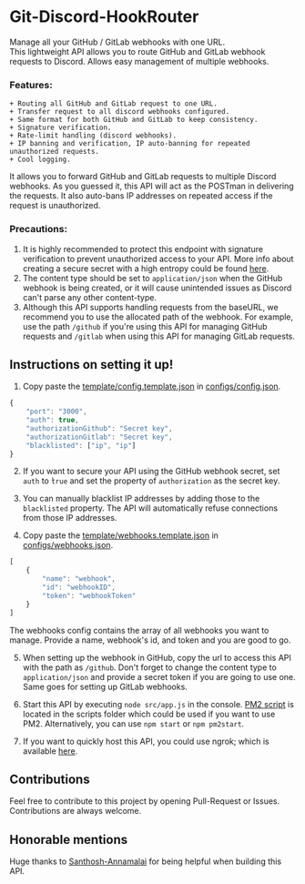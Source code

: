 # Git-Discord-HookRouter
Manage all your GitHub / GitLab webhooks with one URL.  
This lightweight API allows you to route GitHub and GitLab webhook requests to Discord. Allows easy management of multiple webhooks.

### Features:
    + Routing all GitHub and GitLab request to one URL.
    + Transfer request to all discord webhooks configured.
    + Same format for both GitHub and GitLab to keep consistency.
    + Signature verification.
    + Rate-limit handling (discord webhooks).
    + IP banning and verification, IP auto-banning for repeated unauthorized requests.
    + Cool logging.

It allows you to forward GitHub and GitLab requests to multiple Discord webhooks. As you guessed it, this API will act as the POSTman in delivering the requests. It also auto-bans IP addresses on repeated access if the request is unauthorized.

### Precautions:
1) It is highly recommended to protect this endpoint with signature verification to prevent unauthorized access to your API. More info about creating a secure secret with a high entropy could be found [here](https://developer.github.com/webhooks/securing/).
2) The content type should be set to `application/json` when the GitHub webhook is being created, or it will cause unintended issues as Discord can't parse any other content-type.
3) Although this API supports handling requests from the baseURL, we recommend you to use the allocated path of the webhook. For example, use the path `/github` if you're using this API for managing GitHub requests and `/gitlab` when using this API for managing GitLab requests.

## Instructions on setting it up!
1) Copy paste the [template/config.template.json](https://github.com/Khaazz/GitH-Discord-HookRouter/template/config-template.json) in [configs/config.json](https://github.com/Khaazz/Git-Discord-HookRouter/configs/).
```js
{
    "port": "3000",
    "auth": true,
    "authorizationGithub": "Secret key",
    "authorizationGitlab": "Secret key",
    "blacklisted": ["ip", "ip"]
}
```

2) If you want to secure your API using the GitHub webhook secret, set `auth` to ̀`true` and set the property of `authorization` as the secret key.

3) You can manually blacklist IP addresses by adding those to the `blacklisted` property. The API will automatically refuse connections from those IP addresses.

4) Copy paste the [template/webhooks.template.json](https://github.com/Khaazz/Git-Discord-HookRouter/template/webhooks-template.json) in [configs/webhooks.json](https://github.com/Khaazz/Git-Discord-HookRouter/configs/).
```js
[
    {
        "name": "webhook",
        "id": "webhookID",
        "token": "webhookToken"
    }
]
```
The webhooks config contains the array of all webhooks you want to manage.
Provide a name, webhook's id, and token and you are good to go.

5) When setting up the webhook in GitHub, copy the url to access this API with the path as `/github`. Don't forget to change the content type to `application/json` and provide a secret token if you are going to use one. Same goes for setting up GitLab webhooks.

6) Start this API by executing `node src/app.js` in the console. [PM2 script](https://github.com/Khaazz/Git-Discord-HookRouter/scripts/start.js) is located in the scripts folder which could be used if you want to use PM2.
Alternatively, you can use `npm start` or `npm pm2start`.

7) If you want to quickly host this API, you could use ngrok; which is available [here](https://ngrok.com/).

## Contributions
Feel free to contribute to this project by opening Pull-Request or Issues.
Contributions are always welcome.

## Honorable mentions
Huge thanks to [Santhosh-Annamalai](https://github.com/Santhosh-Annamalai) for being helpful when building this API.
